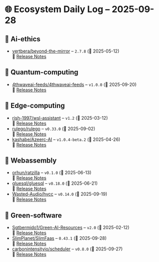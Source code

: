 # 🌐 Ecosystem Daily Log – 2025-09-28

## 🔹 Ai-ethics
- [vertbera/beyond-the-mirror](https://github.com/vertbera/beyond-the-mirror/releases/tag/2.7.8) – `2.7.8` (📅 2025-05-12)  
  🔗 [Release Notes](https://github.com/vertbera/beyond-the-mirror/releases/tag/2.7.8)

## 🔹 Quantum-computing
- [4thwaveai-feeds/4thwaveai-feeds](https://github.com/4thwaveai-feeds/4thwaveai-feeds/releases/tag/v1.0.0) – `v1.0.0` (📅 2025-09-20)  
  🔗 [Release Notes](https://github.com/4thwaveai-feeds/4thwaveai-feeds/releases/tag/v1.0.0)

## 🔹 Edge-computing
- [rish-1997/wsl-assistant](https://github.com/rish-1997/wsl-assistant/releases/tag/v1.2) – `v1.2` (📅 2025-03-12)  
  🔗 [Release Notes](https://github.com/rish-1997/wsl-assistant/releases/tag/v1.2)
- [rulego/rulego](https://github.com/rulego/rulego/releases/tag/v0.33.0) – `v0.33.0` (📅 2025-09-02)  
  🔗 [Release Notes](https://github.com/rulego/rulego/releases/tag/v0.33.0)
- [kashabe/Azeerc-AI](https://github.com/kashabe/Azeerc-AI/releases/tag/v1.0.4-beta.2) – `v1.0.4-beta.2` (📅 2025-04-26)  
  🔗 [Release Notes](https://github.com/kashabe/Azeerc-AI/releases/tag/v1.0.4-beta.2)

## 🔹 Webassembly
- [orhun/ratzilla](https://github.com/orhun/ratzilla/releases/tag/v0.1.0) – `v0.1.0` (📅 2025-06-13)  
  🔗 [Release Notes](https://github.com/orhun/ratzilla/releases/tag/v0.1.0)
- [gluesql/gluesql](https://github.com/gluesql/gluesql/releases/tag/v0.18.0) – `v0.18.0` (📅 2025-06-21)  
  🔗 [Release Notes](https://github.com/gluesql/gluesql/releases/tag/v0.18.0)
- [Wasted-Audio/hvcc](https://github.com/Wasted-Audio/hvcc/releases/tag/v0.14.0) – `v0.14.0` (📅 2025-09-19)  
  🔗 [Release Notes](https://github.com/Wasted-Audio/hvcc/releases/tag/v0.14.0)

## 🔹 Green-software
- [Sgtbermido1/Green-AI-Resources](https://github.com/Sgtbermido1/Green-AI-Resources/releases/tag/v2.0) – `v2.0` (📅 2025-02-12)  
  🔗 [Release Notes](https://github.com/Sgtbermido1/Green-AI-Resources/releases/tag/v2.0)
- [SlimPlanet/SlimFaas](https://github.com/SlimPlanet/SlimFaas/releases/tag/0.43.1) – `0.43.1` (📅 2025-09-28)  
  🔗 [Release Notes](https://github.com/SlimPlanet/SlimFaas/releases/tag/0.43.1)
- [carbonintensityio/scheduler](https://github.com/carbonintensityio/scheduler/releases/tag/v0.8.0) – `v0.8.0` (📅 2025-09-27)  
  🔗 [Release Notes](https://github.com/carbonintensityio/scheduler/releases/tag/v0.8.0)